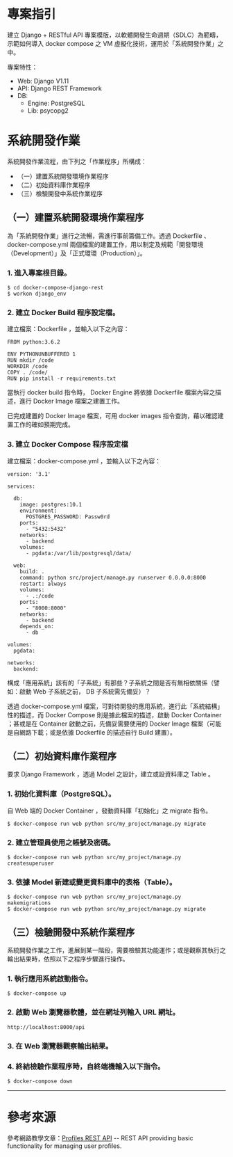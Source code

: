 # 專案指引

建立 Django + RESTful API 專案模版，以軟體開發生命週期（SDLC）為範疇，示範如何導入 docker compose 之 VM 虛擬化技術，運用於「系統開發作業」之中。

專案特性：
 - Web: Django V1.11
 - API: Django REST Framework
 - DB: 
    * Engine: PostgreSQL
    * Lib:  psycopg2

# 系統開發作業

系統開發作業流程，由下列之「作業程序」所構成：
 - （一）建置系統開發環境作業程序
 - （二）初始資料庫作業程序
 - （三）檢驗開發中系統作業程序
 
 

## （一）建置系統開發環境作業程序

為「系統開發作業」進行之流暢，需進行事前籌備工作。透過 Dockerfile 、 docker-compose.yml 兩個檔案的建置工作，用以制定及規範「開發環境（Development）」及「正式環環（Production）」。

### 1. 進入專案根目錄。

```commandline
$ cd docker-compose-django-rest
$ workon django_env
```

### 2. 建立 Docker Build 程序設定檔。

建立檔案：Dockerfile ，並輸入以下之內容：
```buildoutcfg
FROM python:3.6.2

ENV PYTHONUNBUFFERED 1
RUN mkdir /code
WORKDIR /code
COPY . /code/
RUN pip install -r requirements.txt
```

當執行 docker build 指令時， Docker Engine 將依據 Dockerfile 檔案內容之描述，進行 Docker Image 檔案之建置工作。

已完成建置的 Docker Image 檔案，可用 docker images 指令查詢，藉以確認建置工作的確如預期完成。

### 3. 建立 Docker Compose 程序設定檔

建立檔案：docker-compose.yml ，並輸入以下之內容：
```buildoutcfg
version: '3.1'

services:

  db:
    image: postgres:10.1
    environment:
      POSTGRES_PASSWORD: Passw0rd
    ports:
      - "5432:5432"
    networks:
      - backend
    volumes:
      - pgdata:/var/lib/postgresql/data/

  web:
    build: .
    command: python src/project/manage.py runserver 0.0.0.0:8000
    restart: always
    volumes:
      - .:/code
    ports:
      - "8000:8000"
    networks:
      - backend
    depends_on:
      - db

volumes:
  pgdata:

networks:
  backend:
```

構成「應用系統」該有的「子系統」有那些？子系統之間是否有無相依關係（譬如：啟動 Web 子系統之前， DB 子系統需先備妥）？

透過 docker-compose.yml 檔案，可對待開發的應用系統，進行此「系統結構」性的描述，而 Docker Compose 則是據此檔案的描述，啟動 Docker Container ；甚或是在 Container 啟動之前，先備妥需要使用的 Docker Image 檔案（可能是自網路下載；或是依據 Dockerfile 的描述自行 Build 建置）。

## （二）初始資料庫作業程序

要求 Django Framework ，透過 Model 之設計，建立或設資料庫之 Table 。


### 1. 初始化資料庫（PostgreSQL）。

自 Web 端的 Docker Container ，發動資料庫「初始化」之 migrate 指令。
```commandline
$ docker-compose run web python src/my_project/manage.py migrate
```

### 2. 建立管理員使用之帳號及密碼。
```commandline
$ docker-compose run web python src/my_project/manage.py createsuperuser
```

### 3. 依據 Model 新建或變更資料庫中的表格（Table）。
```commandline
$ docker-compose run web python src/my_project/manage.py makemigrations
$ docker-compose run web python src/my_project/manage.py migrate
```


## （三）檢驗開發中系統作業程序

系統開發作業之工作，進展到某一階段，需要檢驗其功能運作；或是觀察其執行之輸出結果時，依照以下之程序步驟進行操作。

### 1. 執行應用系統啟動指令。

```commandline
$ docker-compose up
```

### 2. 啟動 Web 瀏覽器軟體，並在網址列輸入 URL 網址。

```commandline
http://localhost:8000/api
```

### 3. 在 Web 瀏覽器觀察輸出結果。

### 4. 終結檢驗作業程序時，自終端機輸入以下指令。
```commandline
$ docker-compose down
```

---

# 參考來源

參考網路教學文章：[Profiles REST API](https://github.com/LondonAppDeveloper/byob-profiles-rest-api) -- REST API providing basic functionality for managing user profiles.
